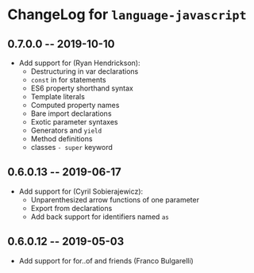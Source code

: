 # ChangeLog for `language-javascript`

## 0.7.0.0 -- 2019-10-10

+ Add support for (Ryan Hendrickson):
  - Destructuring in var declarations
  - `const` in for statements
  - ES6 property shorthand syntax
  - Template literals
  - Computed property names
  - Bare import declarations
  - Exotic parameter syntaxes
  - Generators and `yield`
  - Method definitions
  - classes
 `- super` keyword

## 0.6.0.13 -- 2019-06-17

+ Add support for (Cyril Sobierajewicz):
  - Unparenthesized arrow functions of one parameter
  - Export from declarations
  - Add back support for identifiers named `as`

## 0.6.0.12 -- 2019-05-03

+ Add support for for..of and friends (Franco Bulgarelli)
